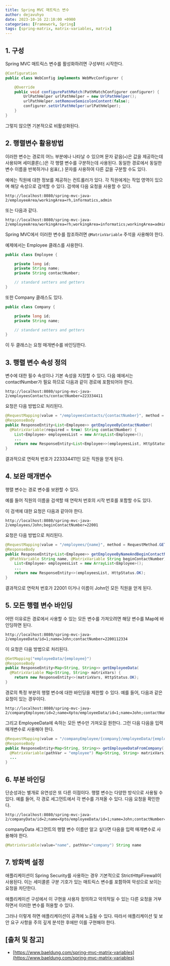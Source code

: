 ```yaml
---
title: Spring MVC 매트릭스 변수
author: dejavuhyo
date: 2023-10-16 22:10:00 +0900
categories: [Framework, Spring]
tags: [spring-matrix, matrix-variables, matrix]
---
```


## 1. 구성
Spring MVC 매트릭스 변수를 활성화하려면 구성부터 시작한다.

```java
@Configuration
public class WebConfig implements WebMvcConfigurer {

    @Override
    public void configurePathMatch(PathMatchConfigurer configurer) {
        UrlPathHelper urlPathHelper = new UrlPathHelper();
        urlPathHelper.setRemoveSemicolonContent(false);
        configurer.setUrlPathHelper(urlPathHelper);
    }
}
```

그렇지 않으면 기본적으로 비활성화된다.

## 2. 행렬변수 활용방법
이러한 변수는 경로의 어느 부분에나 나타날 수 있으며 문자 같음(`=`)은 값을 제공하는데 사용되며 세미콜론(`;`)은 각 행렬 변수를 구분하는데 사용된다. 동일한 경로에서 동일한 변수 이름을 반복하거나 쉼표(`,`) 문자를 사용하여 다른 값을 구분할 수도 있다.

예에는 직원에 대한 정보를 제공하는 컨트롤러가 있다. 각 직원에게는 작업 영역이 있으며 해당 속성으로 검색할 수 있다. 검색에 다음 요청을 사용할 수 있다.

```text
http://localhost:8080/spring-mvc-java-2/employeeArea/workingArea=rh,informatics,admin
```

또는 다음과 같다.

```text
http://localhost:8080/spring-mvc-java-2/employeeArea/workingArea=rh;workingArea=informatics;workingArea=admin
```

Spring MVC에서 이러한 변수를 참조하려면 `@MatrixVariable` 주석을 사용해야 한다.

예제에서는 Employee 클래스를 사용한다.

```java
public class Employee {

    private long id;
    private String name;
    private String contactNumber;

    // standard setters and getters
}
```

또한 Company 클래스도 있다.

```java
public class Company {

    private long id;
    private String name;

    // standard setters and getters
}
```

이 두 클래스는 요청 매개변수를 바인딩한다.

## 3. 행렬 변수 속성 정의
변수에 대한 필수 속성이나 기본 속성을 지정할 수 있다. 다음 예에서는 contactNumber가 필요 하므로 다음과 같이 경로에 포함되어야 한다.

```text
http://localhost:8080/spring-mvc-java-2/employeesContacts/contactNumber=223334411
```

요청은 다음 방법으로 처리된다.

```java
@RequestMapping(value = "/employeesContacts/{contactNumber}", method = RequestMethod.GET)
@ResponseBody
public ResponseEntity<List<Employee>> getEmployeeByContactNumber(
  @MatrixVariable(required = true) String contactNumber) {
    List<Employee> employeesList = new ArrayList<Employee>();
    ...
    return new ResponseEntity<List<Employee>>(employeesList, HttpStatus.OK);
}
```

결과적으로 연락처 번호가 223334411인 모든 직원을 얻게 된다.

## 4. 보완 매개변수
행렬 변수는 경로 변수를 보완할 수 있다.

예를 들어 직원의 이름을 검색할 때 연락처 번호의 시작 번호를 포함할 수도 있다.

이 검색에 대한 요청은 다음과 같아야 한다.

```text
http://localhost:8080/spring-mvc-java-2/employees/John;beginContactNumber=22001
```

요청은 다음 방법으로 처리된다.

```java
@RequestMapping(value = "/employees/{name}", method = RequestMethod.GET)
@ResponseBody
public ResponseEntity<List<Employee>> getEmployeeByNameAndBeginContactNumber(
  @PathVariable String name, @MatrixVariable String beginContactNumber) {
    List<Employee> employeesList = new ArrayList<Employee>();
    ...
    return new ResponseEntity<>(employeesList, HttpStatus.OK);
}
```

결과적으로 연락처 번호가 22001 이거나 이름이 John인 모든 직원을 얻게 된다.

## 5. 모든 행렬 변수 바인딩
어떤 이유로든 경로에서 사용할 수 있는 모든 변수를 가져오려면 해당 변수를 Map에 바인딩하면 된다.

```text
http://localhost:8080/spring-mvc-java-2/employeeData/id=1;name=John;contactNumber=2200112334
```

이 요청은 다음 방법으로 처리된다.

```java
@GetMapping("employeeData/{employee}")
@ResponseBody
public ResponseEntity<Map<String, String>> getEmployeeData(
  @MatrixVariable Map<String, String> matrixVars) {
    return new ResponseEntity<>(matrixVars, HttpStatus.OK);
}
```

경로의 특정 부분의 행렬 변수에 대한 바인딩을 제한할 수 있다. 예를 들어, 다음과 같은 요청이 있는 경우이다.

```text
http://localhost:8080/spring-mvc-java-2/companyEmployee/id=2;name=Xpto/employeeData/id=1;name=John;contactNumber=2200112334
```

그리고 EmployeeData에 속하는 모든 변수만 가져오길 원한다. 그런 다음 다음을 입력 매개변수로 사용해야 한다.

```java
@RequestMapping(value = "/companyEmployee/{company}/employeeData/{employee}", method = RequestMethod.GET)
@ResponseBody
public ResponseEntity<Map<String, String>> getEmployeeDataFromCompany(
  @MatrixVariable(pathVar = "employee") Map<String, String> matrixVars) {
  ...
}
```

## 6. 부분 바인딩
단순성과는 별개로 유연성은 또 다른 이점이다. 행렬 변수는 다양한 방식으로 사용될 수 있다. 예를 들어, 각 경로 세그먼트에서 각 변수를 가져올 수 있다. 다음 요청을 확인한다.

```text
http://localhost:8080/spring-mvc-java-2/companyData/id=2;name=Xpto/employeeData/id=1;name=John;contactNumber=2200112334
```

companyData 세그먼트의 행렬 변수 이름만 알고 싶다면 다음을 입력 매개변수로 사용해야 한다.

```java
@MatrixVariable(value="name", pathVar="company") String name
```

## 7. 방화벽 설정
애플리케이션이 Spring Security를 ​​사용하는 경우 기본적으로 StrictHttpFirewall이 사용된다. 이는 세미콜론 구분 기호가 있는 매트릭스 변수를 포함하여 악성으로 보이는 요청을 차단한다.

애플리케이션 구성에서 이 구현을 사용자 정의하고 악의적일 수 있는 다른 요청을 거부하면서 이러한 변수를 허용할 수 있다.

그러나 이렇게 하면 애플리케이션이 공격에 노출될 수 있다. 따라서 애플리케이션 및 보안 요구 사항을 주의 깊게 분석한 후에만 이를 구현해야 한다.

## [출처 및 참고]
* [https://www.baeldung.com/spring-mvc-matrix-variables](https://www.baeldung.com/spring-mvc-matrix-variables)
